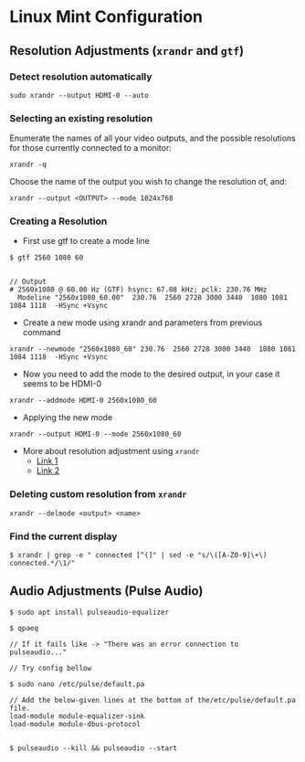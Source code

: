 # Linux Mint Configuration

## Resolution Adjustments (`xrandr` and `gtf`)

### Detect resolution automatically
```
sudo xrandr --output HDMI-0 --auto
```

### Selecting an existing resolution

Enumerate the names of all your video outputs, and the possible resolutions for those currently connected to a monitor:

```
xrandr -q
```

Choose the name of the output you wish to change the resolution of, and:

```
xrandr --output <OUTPUT> --mode 1024x768
```

### Creating a Resolution

- First use gtf to create a mode line

```
$ gtf 2560 1080 60


// Output
# 2560x1080 @ 60.00 Hz (GTF) hsync: 67.08 kHz; pclk: 230.76 MHz
  Modeline "2560x1080_60.00"  230.76  2560 2728 3000 3440  1080 1081 1084 1118  -HSync +Vsync

```
- Create a new mode using xrandr and parameters from previous command

```
xrandr --newmode "2560x1080_60" 230.76  2560 2728 3000 3440  1080 1081 1084 1118  -HSync +Vsync
```

- Now you need to add the mode to the desired output, in your case it seems to be HDMI-0

```
xrandr --addmode HDMI-0 2560x1080_60
```

- Applying the new mode

```
xrandr --output HDMI-0 --mode 2560x1080_60
```

- More about resolution adjustment using `xrandr`
    - [Link 1](https://askubuntu.com/questions/1075157/unable-to-set-my-screen-resolution-higher)
    - [Link 2](https://askubuntu.com/questions/281509/how-do-i-change-the-screen-resolution-using-ubuntu-command-line)

### Deleting custom resolution from `xrandr`
```
xrandr --delmode <output> <name>
```

### Find the current display

```
$ xrandr | grep -e " connected [^(]" | sed -e "s/\([A-Z0-9]\+\) connected.*/\1/"
```




## Audio Adjustments (Pulse Audio)
```
$ sudo apt install pulseaudio-equalizer

$ qpaeq

// If it fails like -> "There was an error connection to pulseaudio..."

// Try config bellow

$ sudo nano /etc/pulse/default.pa

// Add the below-given lines at the bottom of the/etc/pulse/default.pa file.
load-module module-equalizer-sink
load-module module-dbus-protocol


$ pulseaudio --kill && pulseaudio --start

```
